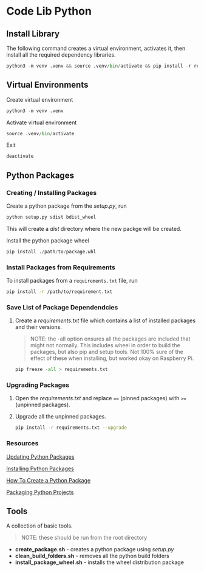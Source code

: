 # Code Lib Python

## Install Library

The following command creates a virtual environment, activates it, then install all the required dependency libraries.

``` python
python3 -m venv .venv && source .venv/bin/activate && pip install -r requirements.txt
```

## Virtual Environments

Create virtual environment

``` python
python3 -m venv .venv
```

Activate virtual environment

``` python
source .venv/bin/activate
```

Exit

``` python
deactivate
```

## Python Packages

### Creating / Installing Packages

Create a python package from the *setup.py*, run

``` python
python setup.py sdist bdist_wheel
```

This will create a *dist* directory where the new packge will be created.

Install the python package wheel

``` python
pip install ./path/to/package.whl
```

### Install Packages from Requirements

To install packages from a `requirements.txt` file, run

```bash
pip install -r /path/to/requirement.txt
```

### Save List of Package Dependendcies

1. Create a *requirements.txt* file which contains a list of installed packages and their versions.

    >NOTE: the -all option ensures all the packages are included that might not normally. This includes wheel in order to build the packages, but also pip and setup tools. Not 100% sure of the effect of these when installing, but worked okay on Raspberry Pi.

    ``` python
    pip freeze -all > requirements.txt
    ```

### Upgrading Packages

1. Open the *requirements.txt* and replace `==` (pinned packages) with `>=` (unpinned packages).

2. Upgrade all the unpinned packages.

    ``` bash
    pip install -r requirements.txt --upgrade
    ```

### Resources

[Updating Python Packages](https://www.activestate.com/resources/quick-reads/how-to-update-all-python-packages/)

[Installing Python Packages](https://packaging.python.org/en/latest/tutorials/installing-packages/)

[How To Create a Python Package](https://www.freecodecamp.org/news/build-your-first-python-package/)

[Packaging Python Projects](https://packaging.python.org/en/latest/tutorials/packaging-projects/)

## Tools

A collection of basic tools.

>NOTE: these should be run from the root directory

* **create_package.sh** - creates a python package using *setup.py*
* **clean_build_folders.sh** - removes all the python build folders
* **install_package_wheel.sh** - installs the wheel distribution package
